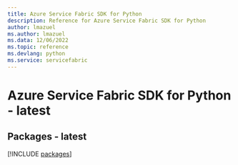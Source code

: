 ```yaml
---
title: Azure Service Fabric SDK for Python
description: Reference for Azure Service Fabric SDK for Python
author: lmazuel
ms.author: lmazuel
ms.data: 12/06/2022
ms.topic: reference
ms.devlang: python
ms.service: servicefabric
---
```

# Azure Service Fabric SDK for Python - latest
## Packages - latest
[!INCLUDE [packages](service-fabric-index.md)]